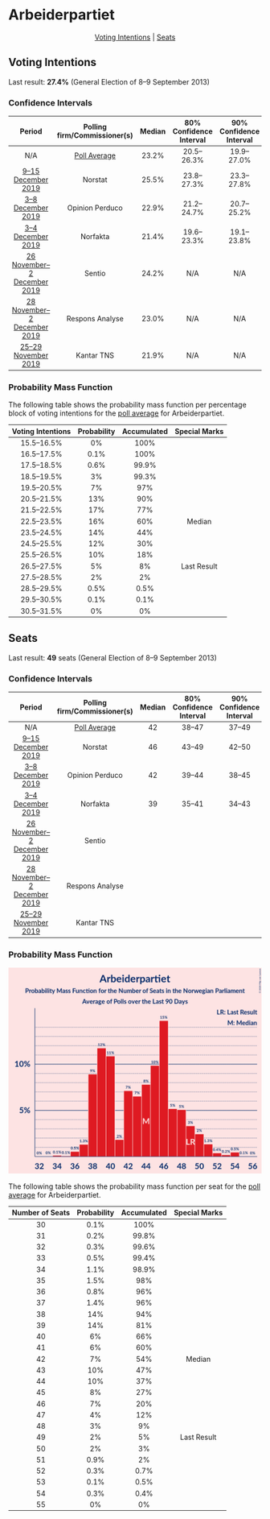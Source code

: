 # Arbeiderpartiet

<p align="center"><a href="#voting-intentions">Voting Intentions</a> | <a href="#seats">Seats</a></p>

## Voting Intentions

Last result: **27.4%** (General Election of 8–9 September 2013)

### Confidence Intervals

| Period     | Polling firm/Commissioner(s) | Median | 80% Confidence Interval | 90% Confidence Interval | 95% Confidence Interval | 99% Confidence Interval |
|:----------:|:----------------:|:-----------:|:-----------------------:|:-----------------------:|:-----------------------:|:-----------------------:|
| N/A | [Poll Average](average.html) | 23.2% | 20.5–26.3% | 19.9–27.0% | 19.3–27.5% | 18.4–28.6% |
| [9–15 December 2019](2019-12-15-Norstat.html) | Norstat | 25.5% | 23.8–27.3% | 23.3–27.8% | 22.9–28.3% | 22.1–29.2% |
| [3–8 December 2019](2019-12-08-OpinionPerduco.html) | Opinion Perduco | 22.9% | 21.2–24.7% | 20.7–25.2% | 20.3–25.6% | 19.6–26.5% |
| [3–4 December 2019](2019-12-04-Norfakta.html) | Norfakta | 21.4% | 19.6–23.3% | 19.1–23.8% | 18.7–24.3% | 17.8–25.3% |
| [26 November–2 December 2019](2019-12-02-Sentio.html) | Sentio | 24.2% | N/A | N/A | N/A | N/A |
| [28 November–2 December 2019](2019-12-02-ResponsAnalyse.html) | Respons Analyse | 23.0% | N/A | N/A | N/A | N/A |
| [25–29 November 2019](2019-11-29-KantarTNS.html) | Kantar TNS | 21.9% | N/A | N/A | N/A | N/A |

### Probability Mass Function

The following table shows the probability mass function per percentage block of voting intentions for the [poll average](average.html) for Arbeiderpartiet.

| Voting Intentions | Probability | Accumulated | Special Marks |
|:-----------------:|:-----------:|:-----------:|:-------------:|
| 15.5–16.5% | 0% | 100% |  |
| 16.5–17.5% | 0.1% | 100% |  |
| 17.5–18.5% | 0.6% | 99.9% |  |
| 18.5–19.5% | 3% | 99.3% |  |
| 19.5–20.5% | 7% | 97% |  |
| 20.5–21.5% | 13% | 90% |  |
| 21.5–22.5% | 17% | 77% |  |
| 22.5–23.5% | 16% | 60% | Median |
| 23.5–24.5% | 14% | 44% |  |
| 24.5–25.5% | 12% | 30% |  |
| 25.5–26.5% | 10% | 18% |  |
| 26.5–27.5% | 5% | 8% | Last Result |
| 27.5–28.5% | 2% | 2% |  |
| 28.5–29.5% | 0.5% | 0.5% |  |
| 29.5–30.5% | 0.1% | 0.1% |  |
| 30.5–31.5% | 0% | 0% |  |


## Seats

Last result: **49** seats (General Election of 8–9 September 2013)

### Confidence Intervals

| Period     | Polling firm/Commissioner(s) | Median | 80% Confidence Interval | 90% Confidence Interval | 95% Confidence Interval | 99% Confidence Interval |
|:----------:|:----------------:|:------:|:-----------------------:|:-----------------------:|:-----------------------:|:-----------------------:|
| N/A | [Poll Average](average.html) | 42 | 38–47 | 37–49 | 35–50 | 32–52 |
| [9–15 December 2019](2019-12-15-Norstat.html) | Norstat | 46 | 43–49 | 42–50 | 41–51 | 40–54 |
| [3–8 December 2019](2019-12-08-OpinionPerduco.html) | Opinion Perduco | 42 | 39–44 | 38–45 | 37–46 | 35–47 |
| [3–4 December 2019](2019-12-04-Norfakta.html) | Norfakta | 39 | 35–41 | 34–43 | 33–43 | 30–44 |
| [26 November–2 December 2019](2019-12-02-Sentio.html) | Sentio |  |  |  |  |  |
| [28 November–2 December 2019](2019-12-02-ResponsAnalyse.html) | Respons Analyse |  |  |  |  |  |
| [25–29 November 2019](2019-11-29-KantarTNS.html) | Kantar TNS |  |  |  |  |  |

### Probability Mass Function

![Graph with seats probability mass function not yet produced](average-seats-pmf-arbeiderpartiet.png "Seats Probability Mass Function")

The following table shows the probability mass function per seat for the [poll average](average.html) for Arbeiderpartiet.

| Number of Seats | Probability | Accumulated | Special Marks |
|:---------------:|:-----------:|:-----------:|:-------------:|
| 30 | 0.1% | 100% |  |
| 31 | 0.2% | 99.8% |  |
| 32 | 0.3% | 99.6% |  |
| 33 | 0.5% | 99.4% |  |
| 34 | 1.1% | 98.9% |  |
| 35 | 1.5% | 98% |  |
| 36 | 0.8% | 96% |  |
| 37 | 1.4% | 96% |  |
| 38 | 14% | 94% |  |
| 39 | 14% | 81% |  |
| 40 | 6% | 66% |  |
| 41 | 6% | 60% |  |
| 42 | 7% | 54% | Median |
| 43 | 10% | 47% |  |
| 44 | 10% | 37% |  |
| 45 | 8% | 27% |  |
| 46 | 7% | 20% |  |
| 47 | 4% | 12% |  |
| 48 | 3% | 9% |  |
| 49 | 2% | 5% | Last Result |
| 50 | 2% | 3% |  |
| 51 | 0.9% | 2% |  |
| 52 | 0.3% | 0.7% |  |
| 53 | 0.1% | 0.5% |  |
| 54 | 0.3% | 0.4% |  |
| 55 | 0% | 0% |  |


